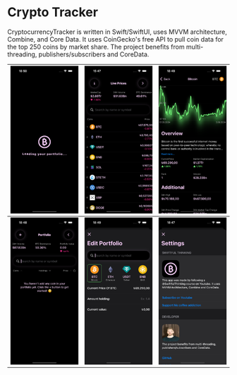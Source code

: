 # Crypto Tracker
CryptocurrencyTracker is written in Swift/SwiftUI, uses MVVM architecture, Combine, and Core Data. It uses CoinGecko's free API to pull coin data for the top 250 coins by market share. The project benefits from multi-threading, publishers/subscribers and CoreData.

| ![](https://github.com/oguzhanabuhanoglu/SwiftUICrypto/blob/main/CryptoTrackerImages/launchScreen.png) | ![](https://github.com/oguzhanabuhanoglu/SwiftUICrypto/blob/main/CryptoTrackerImages/main.png) |![](https://github.com/oguzhanabuhanoglu/SwiftUICrypto/blob/main/CryptoTrackerImages/coinDetails.png) |
|:--:|:--:|:--:|
| ![](https://github.com/oguzhanabuhanoglu/SwiftUICrypto/blob/main/CryptoTrackerImages/portfolio.png) | ![](https://github.com/oguzhanabuhanoglu/SwiftUICrypto/blob/main/CryptoTrackerImages/editPortfolio.png) | ![](https://github.com/oguzhanabuhanoglu/SwiftUICrypto/blob/main/CryptoTrackerImages/settings.png) |

